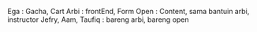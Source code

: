 Ega : Gacha, Cart
Arbi : frontEnd, Form
Open : Content, sama bantuin arbi, instructor
Jefry, Aam, Taufiq : bareng arbi, bareng open
